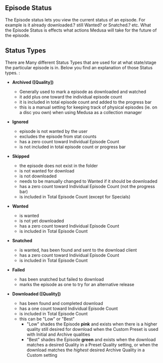 ## Episode Status

The Episode status lets you view the current status of an episode. For example is it already downloaded.? still Wanted? or Snatched.? etc. What the Episode Status is effects what actions Medusa will take for the future of the episode.  

## Status Types

There are Many different Status Types that are used for at what state/stage the particular episode is in. Below you find an explanation of those Status types. :  

* **Archived ([Quality])**
   * Generally used to mark a episode as downloaded and watched
   * it add plus one toward the individual episode count
   * it is included in total episode count and added to the progress bar  
   * this is a manual setting for keeping track of physical episodes (ie. on a disc you own) when using Medusa as a collection manager  

* **Ignored**
    * episode is not wanted by the user
    * excludes the episode from stat counts
    * has a zero count toward Individual Episode Count
    * is not included in total episode count or progress bar

* **Skipped**
    * the episode does not exist in the folder
    * is not wanted for download
    * is not downloaded
    * needs to be manually changed to Wanted if it should be downloaded
    * has a zero count toward Individual Episode Count (not the progress bar)
    * is included in Total Episode Count  (except for Specials)  

* **Wanted**
    * is wanted
    * is not yet downloaded
    * has a zero count toward Individual Episode Count
    * is included in Total Episode Count  

* **Snatched**
    * is wanted, has been found and sent to the download client
    * has a zero count toward Individual Episode Count
    * is included in Total Episode Count  
* **Failed**
    * has been snatched but failed to download
    * marks the episode as one to try for an alternative release

* **Downloaded ([Quality])**
    * has been found and completed download
    * has a one count toward Individual Episode Count
    * is included in Total Episode Count
    * this can be "Low" or "Best"
        * "Low" shades the Episode **pink** and exists when there is a higher quality still desired for download when the Custom Preset is used with Initial and Archive qualities
        * "Best" shades the Episode **green** and exists when the download matches a desired Quality in a Preset Quality setting, or when the download matches the _highest_ desired Archive Quality in a Custom setting  




